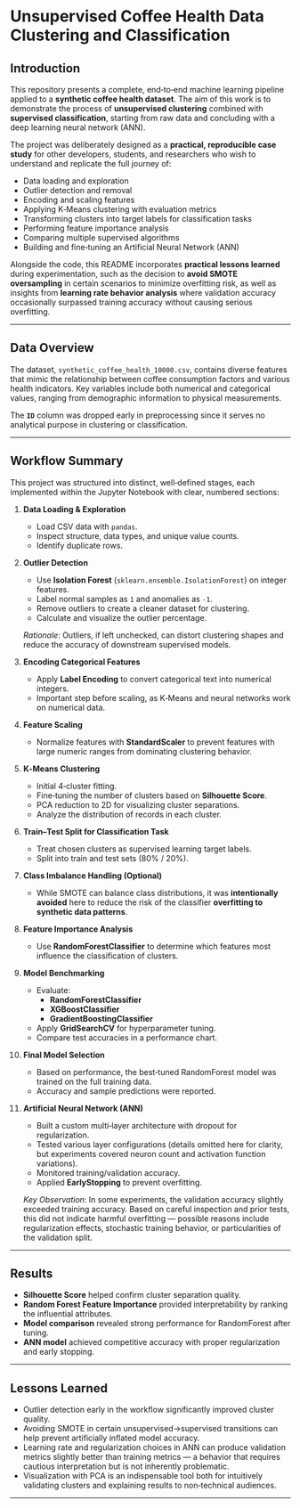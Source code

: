 # **Unsupervised Coffee Health Data Clustering and Classification**  

## **Introduction**  

This repository presents a complete, end‑to‑end machine learning pipeline applied to a **synthetic coffee health dataset**. The aim of this work is to demonstrate the process of **unsupervised clustering** combined with **supervised classification**, starting from raw data and concluding with a deep learning neural network (ANN).  

The project was deliberately designed as a **practical, reproducible case study** for other developers, students, and researchers who wish to understand and replicate the full journey of:  

- Data loading and exploration  
- Outlier detection and removal  
- Encoding and scaling features  
- Applying K‑Means clustering with evaluation metrics  
- Transforming clusters into target labels for classification tasks  
- Performing feature importance analysis  
- Comparing multiple supervised algorithms  
- Building and fine‑tuning an Artificial Neural Network (ANN)  

Alongside the code, this README incorporates **practical lessons learned** during experimentation, such as the decision to **avoid SMOTE oversampling** in certain scenarios to minimize overfitting risk, as well as insights from **learning rate behavior analysis** where validation accuracy occasionally surpassed training accuracy without causing serious overfitting.  

---

## **Data Overview**  

The dataset, `synthetic_coffee_health_10000.csv`, contains diverse features that mimic the relationship between coffee consumption factors and various health indicators. Key variables include both numerical and categorical values, ranging from demographic information to physical measurements.  

The **`ID`** column was dropped early in preprocessing since it serves no analytical purpose in clustering or classification.  

---

## **Workflow Summary**  

This project was structured into distinct, well‑defined stages, each implemented within the Jupyter Notebook with clear, numbered sections:  

1. **Data Loading & Exploration**  
   - Load CSV data with `pandas`.  
   - Inspect structure, data types, and unique value counts.  
   - Identify duplicate rows.  

2. **Outlier Detection**  
   - Use **Isolation Forest** (`sklearn.ensemble.IsolationForest`) on integer features.  
   - Label normal samples as `1` and anomalies as `-1`.  
   - Remove outliers to create a cleaner dataset for clustering.  
   - Calculate and visualize the outlier percentage.  

   _Rationale_: Outliers, if left unchecked, can distort clustering shapes and reduce the accuracy of downstream supervised models.  

3. **Encoding Categorical Features**  
   - Apply **Label Encoding** to convert categorical text into numerical integers.  
   - Important step before scaling, as K‑Means and neural networks work on numerical data.  

4. **Feature Scaling**  
   - Normalize features with **StandardScaler** to prevent features with large numeric ranges from dominating clustering behavior.  

5. **K‑Means Clustering**  
   - Initial 4‑cluster fitting.  
   - Fine‑tuning the number of clusters based on **Silhouette Score**.  
   - PCA reduction to 2D for visualizing cluster separations.  
   - Analyze the distribution of records in each cluster.  

6. **Train–Test Split for Classification Task**  
   - Treat chosen clusters as supervised learning target labels.  
   - Split into train and test sets (80% / 20%).  

7. **Class Imbalance Handling (Optional)**  
   - While SMOTE can balance class distributions, it was **intentionally avoided** here to reduce the risk of the classifier **overfitting to synthetic data patterns**.  

8. **Feature Importance Analysis**  
   - Use **RandomForestClassifier** to determine which features most influence the classification of clusters.  

9. **Model Benchmarking**  
   - Evaluate:  
     - **RandomForestClassifier**  
     - **XGBoostClassifier**  
     - **GradientBoostingClassifier**  
   - Apply **GridSearchCV** for hyperparameter tuning.  
   - Compare test accuracies in a performance chart.  

10. **Final Model Selection**  
    - Based on performance, the best‑tuned RandomForest model was trained on the full training data.  
    - Accuracy and sample predictions were reported.  

11. **Artificial Neural Network (ANN)**  
    - Built a custom multi‑layer architecture with dropout for regularization.  
    - Tested various layer configurations (details omitted here for clarity, but experiments covered neuron count and activation function variations).  
    - Monitored training/validation accuracy.  
    - Applied **EarlyStopping** to prevent overfitting.  

    _Key Observation_: In some experiments, the validation accuracy slightly exceeded training accuracy. Based on careful inspection and prior tests, this did not indicate harmful overfitting — possible reasons include regularization effects, stochastic training behavior, or particularities of the validation split.  

---

## **Results**  

- **Silhouette Score** helped confirm cluster separation quality.  
- **Random Forest Feature Importance** provided interpretability by ranking the influential attributes.  
- **Model comparison** revealed strong performance for RandomForest after tuning.  
- **ANN model** achieved competitive accuracy with proper regularization and early stopping.  

---

## **Lessons Learned**  

- Outlier detection early in the workflow significantly improved cluster quality.  
- Avoiding SMOTE in certain unsupervised→supervised transitions can help prevent artificially inflated model accuracy.  
- Learning rate and regularization choices in ANN can produce validation metrics slightly better than training metrics — a behavior that requires cautious interpretation but is not inherently problematic.  
- Visualization with PCA is an indispensable tool both for intuitively validating clusters and explaining results to non‑technical audiences.  

---
 

